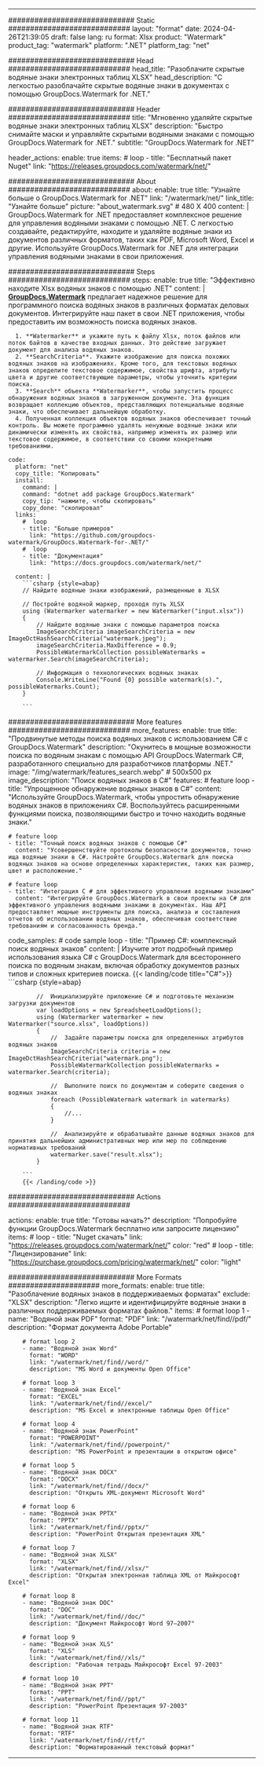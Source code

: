 
---
############################# Static ############################
layout: "format"
date:  2024-04-26T21:39:05
draft: false
lang: ru
format: Xlsx
product: "Watermark"
product_tag: "watermark"
platform: ".NET"
platform_tag: "net"

############################# Head ############################
head_title: "Разоблачите скрытые водяные знаки электронных таблиц XLSX"
head_description: "С легкостью разоблачайте скрытые водяные знаки в документах с помощью GroupDocs.Watermark for .NET."

############################# Header ############################
title: "Мгновенно удаляйте скрытые водяные знаки электронных таблиц XLSX" 
description: "Быстро снимайте маски и управляйте скрытыми водяными знаками с помощью GroupDocs.Watermark for .NET."
subtitle: "GroupDocs.Watermark for .NET" 

header_actions:
  enable: true
  items:
    #  loop
    - title: "Бесплатный пакет Nuget"
      link: "https://releases.groupdocs.com/watermark/net/"
      
############################# About ############################
about:
    enable: true
    title: "Узнайте больше о GroupDocs.Watermark for .NET"
    link: "/watermark/net/"
    link_title: "Узнайте больше"
    picture: "about_watermark.svg" # 480 X 400
    content: |
       GroupDocs.Watermark for .NET предоставляет комплексное решение для управления водяными знаками с помощью .NET. С легкостью создавайте, редактируйте, находите и удаляйте водяные знаки из документов различных форматов, таких как PDF, Microsoft Word, Excel и другие. Используйте GroupDocs.Watermark for .NET для интеграции управления водяными знаками в свои приложения.

############################# Steps ############################
steps:
    enable: true
    title: "Эффективно находите Xlsx водяных знаков с помощью .NET"
    content: |
      **[GroupDocs.Watermark](https://products.groupdocs.com/watermark/net/)** предлагает надежное решение для программного поиска водяных знаков в различных форматах деловых документов. Интегрируйте наш пакет в свои .NET приложения, чтобы предоставить им возможность поиска водяных знаков.
      
      1. **Watermarker** и укажите путь к файлу Xlsx, поток файлов или поток байтов в качестве входных данных. Это действие загружает документ для анализа водяных знаков.
      2. **SearchCriteria**. Укажите изображение для поиска похожих водяных знаков на изображениях. Кроме того, для текстовых водяных знаков определите текстовое содержимое, свойства шрифта, атрибуты цвета и другие соответствующие параметры, чтобы уточнить критерии поиска.
      3. **Search** объекта **Watermarker**, чтобы запустить процесс обнаружения водяных знаков в загруженном документе. Эта функция возвращает коллекцию объектов, представляющих потенциальные водяные знаки, что обеспечивает дальнейшую обработку.
      4. Полученная коллекция объектов водяных знаков обеспечивает точный контроль. Вы можете программно удалять ненужные водяные знаки или динамически изменять их свойства, например изменять их размер или текстовое содержимое, в соответствии со своими конкретными требованиями.
   
    code:
      platform: "net"
      copy_title: "Копировать"
      install:
        command: |
        command: "dotnet add package GroupDocs.Watermark"
        copy_tip: "нажмите, чтобы скопировать"
        copy_done: "скопировал"
      links:
        #  loop
        - title: "Больше примеров"
          link: "https://github.com/groupdocs-watermark/GroupDocs.Watermark-for-.NET/"
        #  loop
        - title: "Документация"
          link: "https://docs.groupdocs.com/watermark/net/"
          
      content: |
        ```csharp {style=abap}
        // Найдите водяные знаки изображений, размещенные в XLSX

        // Постройте водяной маркер, проходя путь XLSX
        using (Watermarker watermarker = new Watermarker("input.xlsx"))
        {
            // Найдите водяные знаки с помощью параметров поиска
            ImageSearchCriteria imageSearchCriteria = new ImageDctHashSearchCriteria("watermark.jpeg");
            imageSearchCriteria.MaxDifference = 0.9;
            PossibleWatermarkCollection possibleWatermarks = watermarker.Search(imageSearchCriteria);

            // Информация о технологических водяных знаках
            Console.WriteLine("Found {0} possible watermark(s).", possibleWatermarks.Count);
        }
        
        ```  

############################# More features ############################
more_features:
  enable: true
  title: "Продвинутые методы поиска водяных знаков с использованием C# с GroupDocs.Watermark"
  description: "Окунитесь в мощные возможности поиска по водяным знакам с помощью API GroupDocs.Watermark C#, разработанного специально для разработчиков платформы .NET."
  image: "/img/watermark/features_search.webp" # 500x500 px
  image_description: "Поиск водяных знаков в C#"
  features:
    # feature loop
    - title: "Упрощенное обнаружение водяных знаков в C#"
      content: "Используйте GroupDocs.Watermark, чтобы упростить обнаружение водяных знаков в приложениях C#. Воспользуйтесь расширенными функциями поиска, позволяющими быстро и точно находить водяные знаки."

    # feature loop
    - title: "Точный поиск водяных знаков с помощью C#"
      content: "Усовершенствуйте протоколы безопасности документов, точно ища водяные знаки в C#. Настройте GroupDocs.Watermark для поиска водяных знаков на основе определенных характеристик, таких как размер, цвет и расположение."

    # feature loop
    - title: "Интеграция C # для эффективного управления водяными знаками"
      content: "Интегрируйте GroupDocs.Watermark в свои проекты на C# для эффективного управления водяными знаками в документах. Наш API предоставляет мощные инструменты для поиска, анализа и составления отчетов об использовании водяных знаков, обеспечивая соответствие требованиям и согласованность бренда."
      
  code_samples:
    # code sample loop
    - title: "Пример C#: комплексный поиск водяных знаков"
      content: |
        Изучите этот подробный пример использования языка C# с GroupDocs.Watermark для всестороннего поиска по водяным знакам, включая обработку документов разных типов и сложных критериев поиска.
        {{< landing/code title="C#">}}
        ```csharp {style=abap}
        
            //  Инициализируйте приложение C# и подготовьте механизм загрузки документов
            var loadOptions = new SpreadsheetLoadOptions();
            using (Watermarker watermarker = new Watermarker("source.xlsx", loadOptions))
            {
                //  Задайте параметры поиска для определенных атрибутов водяных знаков
                ImageSearchCriteria criteria = new ImageDctHashSearchCriteria("watermark.png");
                PossibleWatermarkCollection possibleWatermarks = watermarker.Search(criteria);

                //  Выполните поиск по документам и соберите сведения о водяных знаках
                foreach (PossibleWatermark watermark in watermarks)
                {
                    //...
                }

                //  Анализируйте и обрабатывайте данные водяных знаков для принятия дальнейших административных мер или мер по соблюдению нормативных требований
                watermarker.save("result.xlsx");
            }

        ```
        {{< /landing/code >}}


############################# Actions ############################

actions:
  enable: true
  title: "Готовы начать?"
  description: "Попробуйте функции GroupDocs.Watermark бесплатно или запросите лицензию"
  items:
    #  loop
    - title: "Nuget скачать"
      link: "https://releases.groupdocs.com/watermark/net/"
      color: "red"
        #  loop
    - title: "Лицензирование"
      link: "https://purchase.groupdocs.com/pricing/watermark/net/"
      color: "light"


############################# More Formats #####################
more_formats:
    enable: true
    title: "Разоблачение водяных знаков в поддерживаемых форматах"
    exclude: "XLSX"
    description: "Легко ищите и идентифицируйте водяные знаки в различных поддерживаемых форматах файлов."
    items: 
        # format loop 1
        - name: "Водяной знак PDF"
          format: "PDF"
          link: "/watermark/net/find//pdf/"
          description: "Формат документа Adobe Portable"

        # format loop 2
        - name: "Водяной знак Word"
          format: "WORD"
          link: "/watermark/net/find//word/"
          description: "MS Word и документы Open Office"
          
        # format loop 3
        - name: "Водяной знак Excel"
          format: "EXCEL"
          link: "/watermark/net/find//excel/"
          description: "MS Excel и электронные таблицы Open Office"

        # format loop 4
        - name: "Водяной знак PowerPoint"
          format: "POWERPOINT"
          link: "/watermark/net/find//powerpoint/"
          description: "MS PowerPoint и презентации в открытом офисе"

        # format loop 5
        - name: "Водяной знак DOCX"
          format: "DOCX"
          link: "/watermark/net/find//docx/"
          description: "Открыть XML-документ Microsoft Word"
          
        # format loop 6
        - name: "Водяной знак PPTX"
          format: "PPTX"
          link: "/watermark/net/find//pptx/"
          description: "PowerPoint Открытая презентация XML"
          
        # format loop 7
        - name: "Водяной знак XLSX"
          format: "XLSX"
          link: "/watermark/net/find//xlsx/"
          description: "Открытая электронная таблица XML от Майкрософт Excel"

        # format loop 8
        - name: "Водяной знак DOC"
          format: "DOC"
          link: "/watermark/net/find//doc/"
          description: "Документ Майкрософт Word 97—2007"

        # format loop 9
        - name: "Водяной знак XLS"
          format: "XLS"
          link: "/watermark/net/find//xls/"
          description: "Рабочая тетрадь Майкрософт Excel 97-2003"

        # format loop 10
        - name: "Водяной знак PPT"
          format: "PPT"
          link: "/watermark/net/find//ppt/"
          description: "PowerPoint Презентация 97-2003"

        # format loop 11
        - name: "Водяной знак RTF"
          format: "RTF"
          link: "/watermark/net/find//rtf/"
          description: "Форматированный текстовый формат"

---